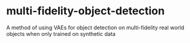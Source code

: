 # multi-fidelity-object-detection
A method of using VAEs for object detection on multi-fidelity real world objects when only trained on synthetic data

